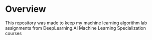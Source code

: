 # Overview
This repository was made to keep my machine learning algorithm lab assignments from DeepLearning.AI Machine Learning Specialization courses

